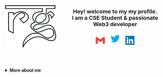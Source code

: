 <br>
<br>
<br>

<!---------------------------------- HERO ----------------------------------->

<div align="center" style="display:flex;flex-direction:row;justify-content:space-evenly;width:100%;">

<!-- Logo -->
[<img align="center" src="./assets/rg-new.svg" alt="rg logo" style="margin:auto;" width="250"/>][rg]
<!--  -->

<div align="center" style="margin-top: auto; margin-bottom: auto; margin-left:10%">

<p style="font-size:18px"><b>Hey! welcome to my my profile.<br>I am a CSE Student & passionate Web3 developer</br></p>

[<img src="./assets/gmail.svg" width="30px" />][mail]&nbsp;&nbsp;&nbsp;
[<img src="./assets/twitter.svg" width="40px"/>][twitter]&nbsp;&nbsp;&nbsp;
[<img src="./assets/linkedin.svg" width="30px" />][linkedin]

</div>

</div>

<!-------------------------------------------------------------------------->

<br>
<br>
<br>

<!------------------------------ More about me ------------------------------->

<details>
<summary>More about me</summary>
<br>

### **What do I do and What I have done?**

I am pursuing my Bachelor of Technology focused in Computer Science and Engineering from *JK Lakshmipat University, Jaipur*. I am an intermediate developer skilled in Fullstack Development using Javascript and its frameworks(primarily React.js). My activities are much beyond my stream of education. I love playing outdoors, cycling and running(also swimming occasionally). I love connecting with people from varied fields, learn &collaborate & contributing in their work.

Web3 and blockchain is something which I can never get bored of and alway exited to talk about. Yes I am thrilled about it not just because its very interesting but because it belongs to my era. It is something I'll be story telling to my children. I have created two NFT projects(link below), participated in many global hackathons and cracked bounties.

<br>

### **Projects I made and maintain with 💜 & ✨**

- [OpenShelf | OpenDesk](https://github.com/OpenShelf-OpenDesk)
- [Dapp Tools](https://github.com/Erroders/dapp-tools)


<br>

### **Tech stack & Tools I use**

<div style="background:white;border-radius:5px;display:flex;flex-wrap:wrap;justify-content:center; align-items:space-evenly;padding-top:18px" align="center"><br>

[<img src="./assets/javascript.svg" width="40px"/>][javascript]&nbsp;&nbsp;&nbsp;
[<img src="./assets/python.svg" width="40px"/>][python]&nbsp;&nbsp;&nbsp;
[<img src="./assets/rust-lang.svg" width="40px"/>][rust]&nbsp;&nbsp;&nbsp;
[<img src="./assets/next-dot-js.svg" width="40px"/>][next.js]&nbsp;&nbsp;&nbsp;
[<img src="./assets/react.svg" width="40px"/>][react]&nbsp;&nbsp;&nbsp;
[<img src="./assets/tailwindcss.svg" width="40px"/>][tailwindcss]&nbsp;&nbsp;&nbsp;
[<img src="./assets/inkscape.svg" width="40px"/>][inkscape]&nbsp;&nbsp;&nbsp;
[<img src="./assets/git.svg" width="40px"/>][git]&nbsp;&nbsp;&nbsp;
[<img src="./assets/github.svg" width="40px"/>][github]&nbsp;&nbsp;&nbsp;
[<img src="./assets/visualstudiocode.svg" width="40px"/>][vscode]&nbsp;&nbsp;&nbsp;
[<img src="./assets/pop_os.svg" width="40px"/>][popos]&nbsp;&nbsp;&nbsp;
[<img src="./assets/github.svg" width="40px"/>][github]&nbsp;&nbsp;&nbsp;

<br>

[<img src="./assets/brave.svg" width="40px"/>][brave]&nbsp;&nbsp;&nbsp;
[<img src="./assets/ethereum.svg" width="25px"/>][ethereum]&nbsp;&nbsp;&nbsp;
[<img src="./assets/polygon-matic.svg" width="40px"/>][polygon]&nbsp;&nbsp;&nbsp;
[<img src="./assets/solidity.svg" width="25px"/>][solidity]&nbsp;&nbsp;&nbsp;
[<img src="./assets/metamask.svg" width="40px"/>][metamask]&nbsp;&nbsp;&nbsp;
[<img src="./assets/openzeppelin.svg" width="30px"/>][openzeppelin]&nbsp;&nbsp;&nbsp;
[<img src="./assets/the-graph.svg" width="40px"/>][the-graph]&nbsp;&nbsp;&nbsp;
[<img src="./assets/superfluid-finance.svg" width="37px"/>][superfluid-finance]&nbsp;&nbsp;&nbsp;
[<img src="./assets/solana.svg" width="42px"/>][superfluid-finance]&nbsp;&nbsp;&nbsp;
[<img src="./assets/near.svg" width="35px"/>][superfluid-finance]&nbsp;&nbsp;&nbsp;


</div>
<br>

<!-------------------------------------------------------------------------->

### **I’m currently...**

- working on my portfolio website
- learning Inkscape
- learning Rust and advancing in Solidity smart contracts development

<br>
<!-------------------------------------------------------------------------->

### **People I follow**

- cooking (follow [Chef Raneer Brar](https://www.youtube.com/c/ChefRanveer))
- gardening (follow [Amlaan Baag](https://www.youtube.com/c/AmlaanBaag))
- many experienced developers and their blogs to improve my skills daily

<br>

</details>

<!------------------------------Links--------------------------------------->
[rg]: www.github.com/rg12301
[mail]: mailto:12301raghavgoyal@gmail.com
[linkedin]: https://www.linkedin.com/in/rg12301/
[twitter]: https://twitter.com/rg12301

[javascript]: https://javascript.info/
[python]: https://www.python.org/
[rust]: https://www.rust-lang.org/
[next.js]: https://nextjs.org/
[react]: https://reactjs.org/
[tailwindcss]: https://tailwindcss.com/
[inkscape]: https://inkscape.org/
[git]: https://git-scm.com/
[github]: https://github.com/
[vscode]: https://code.visualstudio.com/docs
[popos]: https://pop.system76.com/

[brave]: https://brave.com/
[ethereum]: https://ethereum.org/en/
[polygon]: https://polygon.technology/
[solidity]: https://soliditylang.org/
[metamask]: https://metamask.io/
[openzeppelin]: https://www.openzeppelin.com/
[the-graph]: https://thegraph.com/en/
[superfluid-finance]: https://www.superfluid.finance/home
[solana]: https://solana.com/
[near]: https://near.org/

<!-------------------------------------------------------------------------->
